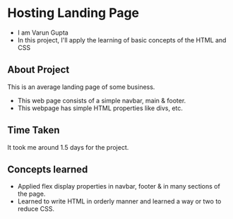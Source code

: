 # Hosting Landing Page

 - I am Varun Gupta
 - In this project, I'll apply the learning of basic concepts of the HTML and CSS

## About Project

This is an average landing page of some business.
  
  - This web page consists of a simple navbar, main & footer.
  - This webpage has simple HTML properties like divs, etc. 

## Time Taken

It took me around 1.5 days for the project.

## Concepts learned

 - Applied flex display properties in navbar, footer & in many sections of the page.
 - Learned to write HTML in orderly manner and learned a way or two to reduce CSS. 